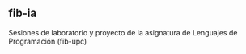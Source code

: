 ## fib-ia
Sesiones de laboratorio y proyecto de la asignatura de Lenguajes de Programación (fib-upc)
